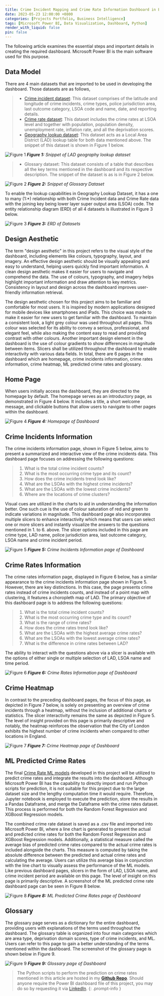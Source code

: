 ```yaml
---
title: Crime Incident Mapping and Crime Rate Information Dashboard in England (2011-2022)
date: 2023-05-23 12:00:00 +0800
categories: [Projects Portfolio, Business Intelligence]
tags: [Microsoft Power BI, Data Visualization, Dashboard, Python]
render_with_liquid: false
pin: false
---
```


The following article examines the essential steps and important details in creating the required dashboard. Microsoft Power BI is the main software used for this purpose. 

## Data Model
There are 4 main datasets that are imported to be used in developing the dashboard. Those datasets are as follows,
>- [Crime incident dataset](/posts/DS-4): This dataset comprises of the latitude and longitude of crime incidents, crime types, police jurisdiction area, last outcome category, LSOA code and name, date, and reporting details. 
>- [Crime rate dataset](/posts/DS-11): This dataset includes the crime rates at LSOA level and together with population, population density, unemployment rate, inflation rate, and all the deprivation scores.
>- [Geography lookup dataset](https://www.ons.gov.uk/economy/grossvalueaddedgva/datasets/uksmallareagvaestimates): This dataset acts as a Local Area District (LAD) lookup table for both data mentioned above. The snippet of this dataset is shown in Figure 1 below.

![Figure 1](/DS12/Picture1.png)
_**Figure 1:** Snippet of LAD geography lookup dataset_

>- Glossary dataset: This dataset consists of a table that describes all the key terms mentioned in the dashboard and its respective description. The snippet of the dataset is as is in Figure 2 below.

![Figure 2](/DS12/Picture2.png)
_**Figure 2:** Snippet of Glossary Dataset_

To enable the lookup capabilities in Geography Lookup Dataset, it has a one to many (1:*) relationship with both Crime Incident data and Crime Rate data with the joining key being lower layer super output area (LSOA) code. The entity relationship diagram (ERD) of all 4 datasets is illustrated in Figure 3 below.

![Figure 3](/DS12/Picture3.png)
_**Figure 3:** ERD of Datasets_

## Design Aesthetic
The term "design aesthetic" in this project refers to the visual style of the dashboard, including elements like colours, typography, layout, and imagery. An effective design aesthetic should be visually appealing and easy to understand, helping users quickly find important information. A clean design aesthetic makes it easier for users to navigate and comprehend the data. The use of colours, typography, and imagery helps highlight important information and draw attention to key metrics. Consistency in layout and design across the dashboard improves user-friendly information retrieval. 

The design aesthetic chosen for this project aims to be familiar and comfortable for most users. It is inspired by modern applications designed for mobile devices like smartphones and iPads. This choice was made to make it easier for new users to get familiar with the dashboard. To maintain a consistent look, a light grey colour was used throughout all pages. This colour was selected for its ability to convey a serious, professional, and elegant feel, while also making the content easy to read and providing contrast with other colours. Another important design element in the dashboard is the use of colour gradients to show differences in magnitude between items. Slicers shall be utilized throughout the dashboard to enable interactivity with various data fields. In total, there are 6 pages in the dashboard which are homepage, crime incidents information, crime rates information, crime heatmap, ML predicted crime rates and glossary.

## Home Page
When users initially access the dashboard, they are directed to the homepage by default. The homepage serves as an introductory page, as demonstrated in Figure 4 below. It includes a title, a short welcome message, and clickable buttons that allow users to navigate to other pages within the dashboard.

![Figure 4](/DS12/Picture4.png)
_**Figure 4:** Homepage of Dashboard_

## Crime Incidents Information
The crime incidents information page, shown in Figure 5 below, aims to present a summarized and interactive view of the crime incidents data. This dashboard page focuses on addressing the following questions:
>1. What is the total crime incident counts?
>2.	What is the most occurring crime type and its count?
>3.	How does the crime incidents trend look like?
>4.	What are the LSOAs with the highest crime incidents?
>5.	What are the LSOAs with the lowest crime incidents?
>6.	Where are the locations of crime clusters?

Visual cues are utilized in the charts to aid in understanding the information better. One such cue is the use of colour saturation of red and green to indicate variations in magnitude. This dashboard page also incorporates multiple slicers to enhance interactivity which means that users can select one or more slicers and instantly visualize the answers to the questions mentioned in 1. to 6. above. The slicer options included in this page are crime type, LAD name, police jurisdiction area, last outcome category, LSOA name and crime incident period. 

![Figure 5](/DS12/Picture5.png)
_**Figure 5:** Crime Incidents Information page of Dashboard_

## Crime Rates Information
The crime rates information page, displayed in Figure 6 below, has a similar appearance to the crime incidents information page shown in Figure 5. However, there are key distinctions. In this case, the page presents crime rates instead of crime incidents counts, and instead of a point map with clustering, it features a choropleth map of LAD. The primary objective of this dashboard page is to address the following questions:
>1.	What is the total crime incident counts?
>2.	What is the most occurring crime type and its count?
>3.	What is the range of crime rates?
>4.	How does the crime rates trend look like?
>5.	What are the LSOAs with the highest average crime rates?
>6.	What are the LSOAs with the lowest average crime rates?
>7.	What is the difference in crime rates between LAD?

The ability to interact with the questions above via a slicer is available with the options of either single or multiple selection of LAD, LSOA name and time period. 

![Figure 6](/DS12/Picture6.png)
_**Figure 6:** Crime Rates Information page of Dashboard_

## Crime Heatmap
In contrast to the preceding dashboard pages, the focus of this page, as depicted in Figure 7 below, is solely on presenting an overview of crime incidents through a heatmap, without the inclusion of additional charts or statistics. The slicer interactivity remains the same as depicted in Figure 5. The level of insight provided on this page is primarily descriptive and notably, the heatmap reinforces the observation that the City of London exhibits the highest number of crime incidents when compared to other locations in England.

![Figure 7](/DS12/Picture7.png)
_**Figure 7:** Crime Heatmap page of Dashboard_

## ML Predicted Crime Rates
The final [Crime Rate ML models](/posts/DS-11) developed in this project will be utilized to predict crime rates and integrate the results into the dashboard. Although Microsoft Power BI has the capability to directly import and run Python scripts for prediction, it is not suitable for this project due to the large dataset size and the lengthy computation time it would require. Therefore, Jupyter notebook is employed to execute the prediction, store the results in a Pandas Dataframe, and merge the Dataframe with the crime rates dataset. This process is performed for both the Random Forest Regression and XGBoost Regression models.

The combined crime rate dataset is saved as a .csv file and imported into Microsoft Power BI, where a line chart is generated to present the actual and predicted crime rates for both the Random Forest Regression and XGBoost Regression models. Additionally, a statistical measure called the average bias of predicted crime rates compared to the actual crime rates is included alongside the charts. This measure is computed by taking the absolute difference between the predicted and actual crime rates and calculating the average. Users can utilize this average bias in conjunction with the line chart to visually assess the performance of the ML models. Like previous dashboard pages, slicers in the form of LAD, LSOA name, and crime incident period are available on this page. The level of insight on this page is primarily descriptive. A screenshot of the ML predicted crime rate dashboard page can be seen in Figure 8 below.

![Figure 8](/DS12/Picture8.png)
_**Figure 8:** ML Predicted Crime Rates page of Dashboard_

## Glossary
The glossary page serves as a dictionary for the entire dashboard, providing users with explanations of the terms used throughout the dashboard. The glossary table is organized into four main categories which are area type, deprivation domain scores, type of crime incidents, and ML. Users can refer to this page to gain a better understanding of the terms mentioned within the dashboard. The screenshot of the glossary page is shown below in Figure 9.

![Figure 9](/DS12/Picture9.png)
_**Figure 9:** Glossary page of Dashboard_

> The Python scripts to perform the prediction on crime rates mentioned in this article are hosted in my [**Github Repo**](https://github.com/dineshnaidu10/Crime-Incident-and-Crime-Rates-in-England-2011-2022-/tree/main/Crime%20Rate%20ML%20Prediction%20Model). Should anyone require the Power BI dashboard file of this project, you may do so by requesting it via [LinkedIn](https://www.linkedin.com/in/dineshnaidu1014/).
{: .prompt-info }













